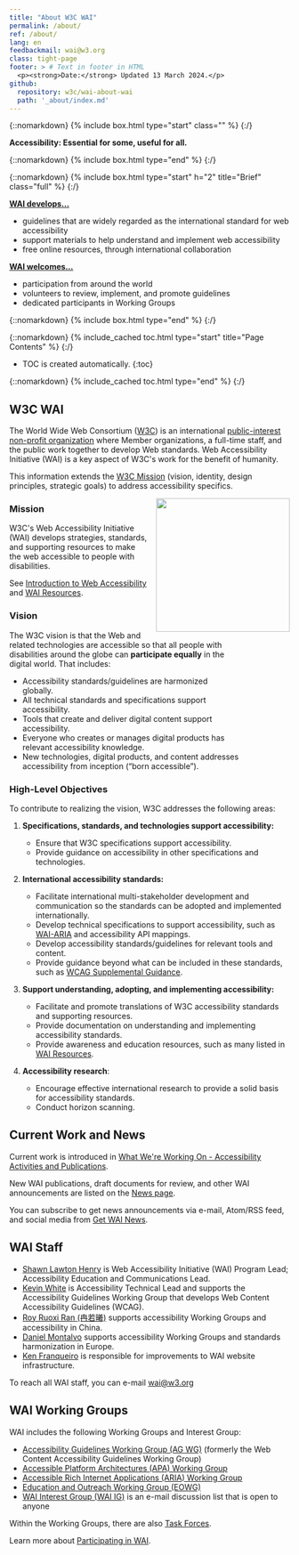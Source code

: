 ```yaml
---
title: "About W3C WAI"
permalink: /about/
ref: /about/
lang: en
feedbackmail: wai@w3.org
class: tight-page
footer: > # Text in footer in HTML
  <p><strong>Date:</strong> Updated 13 March 2024.</p>
github:
  repository: w3c/wai-about-wai
  path: '_about/index.md'
---
```


{::nomarkdown}
{% include box.html type="start" class="" %}
{:/}

**Accessibility: Essential for some, useful for all.**

{::nomarkdown}
{% include box.html type="end" %}
{:/}

{::nomarkdown}
{% include box.html type="start" h="2" title="Brief" class="full" %}
{:/}

**[WAI develops…](/resources/)**

-   guidelines that are widely regarded as the international standard for web accessibility
-   support materials to help understand and implement web accessibility
-   free online resources, through international collaboration

**[WAI welcomes…](/about/participating/)**

-   participation from around the world
-   volunteers to review, implement, and promote guidelines
-   dedicated participants in Working Groups

{::nomarkdown}
{% include box.html type="end" %}
{:/}

{::nomarkdown}
{% include_cached toc.html type="start" title="Page Contents" %}
{:/}

-   TOC is created automatically.
{:toc}

{::nomarkdown}
{% include_cached toc.html type="end" %}
{:/}

## W3C WAI

The World Wide Web Consortium ([W3C](https://www.w3.org/about/)) is an international [public-interest non-profit organization](https://www.w3.org/news/2022/w3c-to-become-a-public-interest-non-profit-organization/) where Member organizations, a full-time staff, and the public work together to develop Web standards. Web Accessibility Initiative (WAI) is a key aspect of W3C's work for the benefit of humanity.

This information extends the [W3C Mission](https://www.w3.org/mission/) (vision, identity, design principles, strategic goals) to address accessibility specifics.

<img src="https://www.w3.org/WAI/content-images/wai-fundamentals-overview/still-dog-outside.png" alt="" style="float:right; margin-left:1em; width:240px; clear:both;" />
<div style="float:right; margin-left:1em; width:90px; clear:both;"><br><br>
<img src="https://www.w3.org/WAI/content-images/wai-fundamentals-overview/two-smiling.png" alt="" /><br><br>
<img src="https://www.w3.org/WAI/content-images/wai-fundamentals-overview/low-vision.png" alt="" /><br><br>
<img src="https://www.w3.org/WAI/content-images/wai-fundamentals-overview/older-user-laptop.png" alt="" /><br><br>
<img src="https://www.w3.org/WAI/content-images/wai-fundamentals-overview/sip-puff.png"  alt="" /><br><br>
<img src="https://www.w3.org/WAI/content-images/wai-fundamentals-overview/hearing-aid.png" alt="" /><br><br>
<img src="https://www.w3.org/WAI/content-images/wai-fundamentals-overview/low-vision-pizza.png" alt="" /><br><br>
<img src="https://www.w3.org/WAI/content-images/wai-fundamentals-overview/mobile-outside.png" alt="" />
</div>
<div style="float:right; margin-left:1em; width:77px; clear:both;"><br><br>
<img src="https://www.w3.org/WAI/content-images/wai-media-guide/ear.svg" alt="" /><br><br> 
<img src="https://www.w3.org/WAI/content-images/wai-media-guide/eye.svg" alt="" /><br><br>
<img src="https://www.w3.org/WAI/content-images/wai-media-guide/brain.svg" alt="" /><br><br>
<img src="https://www.w3.org/WAI/content-images/wai-media-guide/hand.svg" alt="" /><br><br>
<img src="https://www.w3.org/WAI/content-images/wai-media-guide/speech.svg" alt="" />
</div>

### Mission

W3C's Web Accessibility Initiative (WAI) develops strategies, standards, and supporting resources to make the web accessible to people with disabilities.

See [Introduction to Web Accessibility](https://www.w3.org/WAI/fundamentals/accessibility-intro/) and [WAI Resources](https://www.w3.org/WAI/resources/).

### Vision

The W3C vision is that the Web and related technologies are accessible so that all people with disabilities around the globe can **participate equally** in the digital world. That includes:
* Accessibility standards/guidelines are harmonized globally.
* All technical standards and specifications support accessibility.
* Tools that create and deliver digital content support accessibility.
* Everyone who creates or manages digital products has relevant accessibility knowledge.
* New technologies, digital products, and content addresses accessibility from inception (“born accessible”).

### High-Level Objectives

To contribute to realizing the vision, W3C addresses the following areas:

1. **Specifications, standards, and technologies support accessibility:**
   - Ensure that W3C specifications support accessibility.
   - Provide guidance on accessibility in other specifications and technologies.

2. **International accessibility standards:**
   - Facilitate international multi-stakeholder development and communication so the standards can be adopted and implemented internationally.
   - Develop technical specifications to support accessibility, such as [WAI-ARIA](https://www.w3.org/WAI/standards-guidelines/aria/) and accessibility API mappings.
   - Develop accessibility standards/guidelines for relevant tools and content.
   - Provide guidance beyond what can be included in these standards, such as [WCAG Supplemental Guidance](https://www.w3.org/WAI/WCAG2/supplemental/about/).
   
3. **Support understanding, adopting, and implementing accessibility:**
   - Facilitate and promote translations of W3C accessibility standards and supporting resources.
   - Provide documentation on understanding and implementing accessibility standards.
   - Provide awareness and education resources, such as many listed in [WAI Resources](https://www.w3.org/WAI/resources/).

4. **Accessibility research**:
   - Encourage effective international research to provide a solid basis for accessibility standards.
   - Conduct horizon scanning.

## Current Work and News

Current work is introduced in [What We're Working On - Accessibility Activities and Publications](https://www.w3.org/WAI/update/).

New WAI publications, draft documents for review, and other WAI announcements are listed on the [News page](https://www.w3.org/WAI/news/).

You can subscribe to get news announcements via e-mail, Atom/RSS feed, and social media from [Get WAI News](https://www.w3.org/WAI/news/subscribe/).

## WAI Staff

* [Shawn Lawton Henry](https://www.w3.org/staff/#shawn) is Web Accessibility Initiative (WAI) Program Lead; Accessibility Education and Communications Lead.
* [Kevin White](https://www.w3.org/staff/#kevin) is Accessibility Technical Lead and supports the Accessibility Guidelines Working Group that develops Web Content Accessibility Guidelines (WCAG).
* [Roy Ruoxi Ran (冉若曦)](https://www.w3.org/staff/#ran) supports accessibility Working Groups and accessibility in China.
* [Daniel Montalvo](https://www.w3.org/staff/#dmontalvo) supports accessibility Working Groups and standards harmonization in Europe.
* [Ken Franqueiro](https://www.w3.org/staff/#kfranqueiro) is responsible for improvements to WAI website infrastructure.

To reach all WAI staff, you can e-mail <wai@w3.org>

## WAI Working Groups

WAI includes the following Working Groups and Interest Group:

-   [Accessibility Guidelines Working Group (AG WG)](/GL/) (formerly the Web Content Accessibility Guidelines Working Group)
-   [Accessible Platform Architectures (APA) Working Group](/APA/)
-   [Accessible Rich Internet Applications (ARIA) Working Group](/ARIA/)
-   [Education and Outreach Working Group (EOWG)](/about/groups/eowg/)
-   [WAI Interest Group (WAI IG)](/about/groups/waiig/) is an e-mail discussion list that is open to anyone

Within the Working Groups, there are also [Task Forces](/about/groups/taskforces/).

Learn more about [Participating in WAI](https://www.w3.org/WAI/about/participating/).
